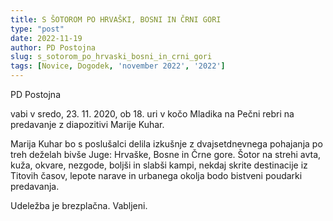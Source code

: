 ```yaml
---
title: S ŠOTOROM PO HRVAŠKI, BOSNI IN ČRNI GORI
type: "post"
date: 2022-11-19
author: PD Postojna
slug: s_sotorom_po_hrvaski_bosni_in_crni_gori
tags: [Novice, Dogodek, 'november 2022', '2022']
---
```


PD Postojna

vabi v sredo, 23. 11. 2020, ob 18. uri v kočo Mladika na Pečni rebri na predavanje z diapozitivi Marije Kuhar.

Marija Kuhar bo s poslušalci delila izkušnje z dvajsetdnevnega pohajanja po treh deželah bivše Juge: Hrvaške, Bosne in Črne gore. Šotor na strehi avta, kuža, okvare, nezgode, boljši in slabši kampi, nekdaj skrite destinacije iz Titovih časov, lepote narave in urbanega okolja bodo bistveni poudarki predavanja.

Udeležba je brezplačna. Vabljeni.
